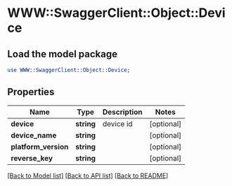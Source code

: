 # WWW::SwaggerClient::Object::Device

## Load the model package
```perl
use WWW::SwaggerClient::Object::Device;
```

## Properties
Name | Type | Description | Notes
------------ | ------------- | ------------- | -------------
**device** | **string** | device id | [optional] 
**device_name** | **string** |  | [optional] 
**platform_version** | **string** |  | [optional] 
**reverse_key** | **string** |  | [optional] 

[[Back to Model list]](../README.md#documentation-for-models) [[Back to API list]](../README.md#documentation-for-api-endpoints) [[Back to README]](../README.md)


